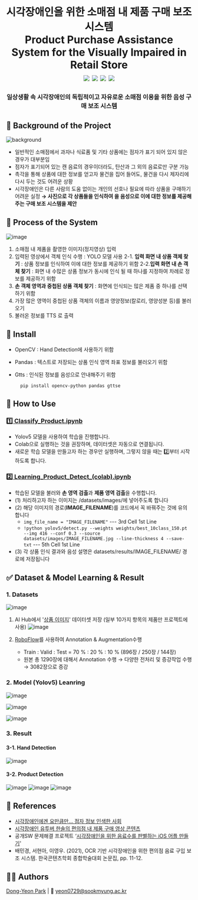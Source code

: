 <h1 align="center"> 
시각장애인을 위한 소매점 내 제품 구매 보조 시스템<br/>
Product Purchase Assistance System for the Visually Impaired in Retail Store
<br> 
<img src="https://img.shields.io/badge/Jupyter-F37626?style=flat&logo=Jupyter&logoColor=white">
<img src="https://img.shields.io/badge/Python-3776AB?style=flat&logo=Python&logoColor=white">
<img src="https://img.shields.io/badge/OpenCV-5C3EE8?style=flat&logo=NumPy&logoColor=white">
<img src="https://img.shields.io/badge/YOLO-00FFFF?style=flat&logo=SVG&logoColor=white">
<h3 align="center">일상생활 속 시각장애인의 독립적이고 자유로운 소매점 이용을 위한 음성 구매 보조 시스템</h3>
</h1>

## 📌 Background of the Project
![background](https://user-images.githubusercontent.com/58678384/173717085-f20d9ad1-375b-474a-91e9-bdd60b4f6676.png)
* 일반적인 소매점에서 과자나 식료품 및 기타 상품에는 점자가 표기 되어 있지 않은 경우가 대부분임
* 점자가 표기되어 있는 캔 음료의 경우이더라도, 탄산과 그 외의 음료로만 구분 가능
* 촉각을 통해 상품에 대한 정보를 얻고자 물건을 집어 들어도, 물건을 다시 제자리에 다시 두는 것도 어려운 상황
* 시각장애인은 다른 사람의 도움 없이는 개인의 선호나 필요에 따라 상품을 구매하기 어려운 실정
**→ 사진으로 각 상품들을 인식하여 을 음성으로 이에 대한 정보를 제공해주는 구매 보조 시스템을 제안**

## 📌 Process of the System
![image](https://user-images.githubusercontent.com/58678384/173717407-855012b8-6b09-4393-9a06-602ded3c6c8b.png)
1. 소매점 내 제품을 촬영한 이미지(정지영상) 입력
2. 입력된 영상에서 객체 인식 수행 : YOLO 모델 사용
	2-1. **입력 화면 내 상품 객체 찾기** : 상품 정보를 인식하여 이에 대한 정보를 제공하기 위함
	2-2.**입력 화면 내 손 객체 찾기** : 화면 내 수많은 상품 정보가 동시에 인식 될 때 하나를 지정하여 차례로 정보를 제공하기 위함
3. **손 객체 영역과 중첩된 상품 객체 찾기** : 화면에 인식되는 많은 제품 중 하나를 선택하기 위함
4. 가장 많은 영역이 중첩된 상품 객체의 이름과 영양정보(칼로리, 영양성분 등)를 불러오기
5. 불러온 정보를 TTS 로 출력 

##  📌 Install

* OpenCV : Hand Detection에 사용하기 위함
* Pandas : 텍스트로 저장되는 상품 인식 영역 좌표 정보를 불러오기 위함
* Gtts : 인식된 정보를 음성으로 안내해주기 위함

	    pip install opencv-python pandas gttse


## 📌 How to Use
[<h3> 1️⃣ Classify_Product.ipynb</h3>](https://github.com/DyeonPark/Product-Detection-for-Visually-Impaired/blob/master/Classify_Product.ipynb)

* Yolov5 모델을 사용하여 학습을 진행합니다.
* Colab으로 실행하는 것을 권장하며, 데이터셋은 자동으로 연결됩니다.
* 새로운 학습 모델을 만들고자 하는 경우만 실행하며, 그렇지 않을 때는 2️⃣부터 시작하도록 합니다.

[<h3> 2️⃣ Learning_Product_Detect_(colab).ipynb</h3>](https://github.com/DyeonPark/Product-Detection-for-Visually-Impaired/blob/master/Classify_Product.ipynb) 

* 학습된 모델을 불러와 **손 영역 검출**과 **제품 영역 검출**을 수행합니다.
* (1) 처리하고자 하는 이미지는 /datasets/images/에 넣어주도록 합니다
* (2) 해당 이미지의 경로(**IMAGE_FILENAME**)를 코드에서 꼭 바꿔주는 것에 유의합니다
	* `img_file_name = "IMAGE_FILENAME"` --- 3rd Cell 1st Line
	* `!python yolov5/detect.py --weights weights/best_10class_150.pt --img 416 --conf 0.3 --source datasets/images/IMAGE_FILENAME.jpg --line-thickness 4 --save-txt` --- 5th Cell 1st Line
* (3) 각 상품 인식 결과와 음성 설명은 datasets/results/IMAGE_FILENAME/ 경로에 저장됩니다


## ✅ Dataset & Model Learning & Result

### 1. Datasets
![image](https://user-images.githubusercontent.com/58678384/173721348-a2845ef9-b976-47ff-ae1a-c527d9f9dd31.png)
1. AI Hub에서 '[상품 이미지](https://aihub.or.kr/aidata/34145)' 데이터셋 저장 (일부 10가지 항목의 제품만 프로젝트에 사용)
![image](https://user-images.githubusercontent.com/58678384/173722692-de82b161-ec8c-4ece-8601-956309653108.png)


2. [RoboFlow](https://roboflow.com/)를 사용하여 Annotation & Augmentation수행
	* Train : Valid : Test = 70 % : 20 % : 10 % (896장 / 250장 / 144장)
	* 원본 총 1290장에 대해서 Annotation 수행 → 다양한 전처리 및 증강작업 수행 → 3082장으로 증강

### 2. Model (Yolov5)  Leanring
![image](https://user-images.githubusercontent.com/58678384/173720902-e5421695-6539-4571-a62a-72cc8150bb6f.png)

![image](https://user-images.githubusercontent.com/58678384/173720954-d26156b8-8e86-4474-835b-8b5341457a4d.png)

![image](https://user-images.githubusercontent.com/58678384/173721124-dde5777a-8259-4429-9240-f883798974f3.png)

### 3. Result
#### 3-1. Hand Detection
![image](https://user-images.githubusercontent.com/58678384/173722580-cbc648fc-d9d3-44d0-8082-b023553ce623.png)
#### 3-2. Product Detection
![image](https://user-images.githubusercontent.com/58678384/173722239-38877255-d7ea-4789-bd91-91117a5c1dec.png)
![image](https://user-images.githubusercontent.com/58678384/173722352-b9865354-5b14-4fa7-85a2-5da492887fdd.png)
![image](https://user-images.githubusercontent.com/58678384/173722547-81e588e3-60ee-4095-b458-bc3888014e5c.png)

## 💬 References
* [시각장애인에겐 요만큼만… 점자 정보 인색한 사회](https://m.hankookilbo.com/News/Read/201906121483734269)
* [시각장애인 유투버 한솔의 편의점 내 제품 구매 영상 콘텐츠](https://www.youtube.com/watch?v=fq5xQaWaMO0)
* 공개SW 문제해결 프로젝트 ‘[시각장애인을 위한 음료수를 판별하는 iOS 어플 만들기](https://www.sosslab.kr/social_problem/%EC%8B%9C%EA%B0%81%EC%9E%A5%EC%95%A0%EC%9D%B8%EC%9D%84-%EC%9C%84%ED%95%9C-%ED%8E%B8%EC%9D%98%EC%A0%90-%EC%9D%8C%EB%A3%8C-%EC%95%88%EB%82%B4-%EC%84%9C%EB%B9%84%EC%8A%A4-BeYerage)'
* 배민경, 서현아, 이영우. (2021), OCR 기반 시각장애인을 위한 편의점 음료 구입 보조 시스템. 한국콘텐츠학회 종합학술대회 논문집, pp. 11-12.

## 👩‍💻 Authors
[Dong-Yeon Park](https://github.com/DyeonPark) | 📧 yeon0729@sookmyung.ac.kr
